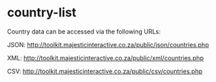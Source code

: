 # country-list

Country data can be accessed via the following URLs:

JSON:
http://toolkit.majesticinteractive.co.za/public/json/countries.php

XML:
http://toolkit.majesticinteractive.co.za/public/xml/countries.php

CSV:
http://toolkit.majesticinteractive.co.za/public/csv/countries.php